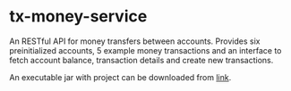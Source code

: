 # tx-money-service 

An RESTful API for money transfers between accounts. 
Provides six preinitialized accounts, 5 example money transactions 
and an interface to fetch account balance, transaction details and create new transactions.

An executable jar with project can be downloaded from [link](https://github.com/Fedor-Bystrov/tx-money-service/raw/master/jars/tx-money-service-0.1.0.jar).
